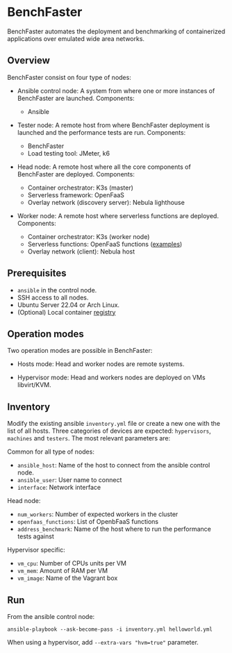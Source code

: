 # BenchFaster

BenchFaster automates the deployment and benchmarking of containerized
applications over emulated wide area networks. 


## Overview

BenchFaster consist on four type of nodes:

- Ansible control node: A system from where one or more instances of BenchFaster are
  launched. Components:
  
  - Ansible
  
- Tester node: A remote host from where BenchFaster deployment is launched and the
  performance tests are run. Components:

  - BenchFaster
  - Load testing tool: JMeter, k6

- Head node: A remote host where all the core components of BenchFaster are
  deployed. Components: 

  - Container orchestrator: K3s (master)
  - Serverless framework: OpenFaaS
  - Overlay network (discovery server): Nebula lighthouse

- Worker node: A remote host where serverless functions are deployed.
  Components: 

  - Container orchestrator: K3s (worker node)
  - Serverless functions: OpenFaaS functions ([examples](https://github.com/fcarp10/openfaas-functions))
  - Overlay network (client): Nebula host


## Prerequisites

- `ansible` in the control node.
- SSH access to all nodes.
- Ubuntu Server 22.04 or Arch Linux.
- (Optional) Local container [registry](https://docs.docker.com/registry/deploying/)


## Operation modes

Two operation modes are possible in BenchFaster:

- Hosts mode: Head and worker nodes are remote systems.

- Hypervisor mode: Head and workers nodes are deployed on VMs libvirt/KVM.


## Inventory

Modify the existing ansible `inventory.yml` file or create a new one with the
list of all hosts. Three categories of devices are expected: `hypervisors`,
`machines` and `testers`. The most relevant parameters are:

Common for all type of nodes:
- `ansible_host`: Name of the host to connect from the ansible control node.
- `ansible_user`: User name to connect
- `interface`: Network interface

Head node:
- `num_workers`: Number of expected workers in the cluster 
- `openfaas_functions`: List of OpenbFaaS functions
- `address_benchmark`: Name of the host where to run the performance tests
  against

Hypervisor specific:

- `vm_cpu`: Number of CPUs units per VM
- `vm_mem`: Amount of RAM per VM
- `vm_image`: Name of the Vagrant box


## Run

From the ansible control node:

```shell
ansible-playbook --ask-become-pass -i inventory.yml helloworld.yml
```

When using a hypervisor, add `--extra-vars "hvm=true"` parameter.
